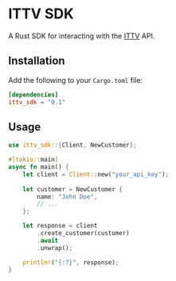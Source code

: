 # ITTV SDK

A Rust SDK for interacting with the [ITTV](https://www.ittv.com.br/) API.

## Installation

Add the following to your `Cargo.toml` file:

```toml
[dependencies]
ittv_sdk = "0.1"
```

## Usage

```rust
use ittv_sdk::{Client, NewCustomer};

#[tokio::main]
async fn main() {
    let client = Client::new("your_api_key");
    
    let customer = NewCustomer {
        name: "John Doe",
        // ...
    };

    let response = client
        .create_customer(customer)
        .await
        .unwrap();

    println!("{:?}", response);
}
```
